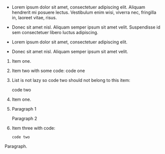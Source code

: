 *   Lorem ipsum dolor sit amet, consectetuer adipiscing elit.
Aliquam hendrerit mi posuere lectus. Vestibulum enim wisi,
viverra nec, fringilla in, laoreet vitae, risus.
*   Donec sit amet nisl. Aliquam semper ipsum sit amet velit.
Suspendisse id sem consectetuer libero luctus adipiscing.


*   Lorem ipsum dolor sit amet, consectetuer adipiscing elit.

*   Donec sit amet nisl. Aliquam semper ipsum sit amet velit.

1. Item one.
2. Item two with some code:
       code one
3. List is not lazy so code two should not belong to this item:

    code two


1. Item one.

2. Paragraph 1

   Paragraph 2

3. Item three with code:

       code two

Paragraph.